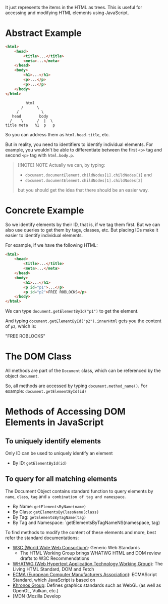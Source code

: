 It just represents the items in the HTML as trees. This is useful for accessing and modifying HTML elements using JavaScript.
# Abstract Example
```HTML
<html>
	<head>
		<title>...</title>
		<meta>...</meta>
	</head>
	<body>
		<h1>...</h1>
		<p>...</p>
		<p>...</p>
	</body>
</html>
```

```
         html
       /      \
     /          \
   head        body
  /    \      /  |  \
title meta   h1  p   p
```

So you can address them as `html.head.title`, etc.

But in reality, you need to identifiers to identify individual elements. For example, you wouldn't be able to differentiate between the first `<p>` tag and second `<p>` tag with `html.body.p`.

> [!NOTE] NOTE
> Actually we can, by typing:
> - `document.documentElement.childNodes[1].childNodes[1]` and
> - `document.documentElement.childNodes[1].childNodes[2]`
> 
> but you should get the idea that there should be an easier way.
# Concrete Example
So we identify elements by their ID, that is, if we tag them first. But we can also use queries to get them by tags, classes, etc. But placing IDs make it easier to identify individual elements.

For example, if we have the following HTML:
```HTML
<html>
	<head>
		<title>...</title>
		<meta>...</meta>
	</head>
	<body>
		<h1>...</h1>
		<p id="p1">...</p>
		<p id="p2">FREE ROBLOCKS</p>
	</body>
</html>
```

We can type `document.getElementById("p1")` to get the element.

And typing `document.getElementById("p2").innerHtml` gets you the content of `p2`, which is:

"FREE ROBLOCKS"
# The DOM Class
All methods are part of the `Document` class, which can be referenced by the object `document`.

So, all methods are accessed by typing `document.method_name()`.
For example: `document.getElementById(id)`
# Methods of Accessing DOM Elements in JavaScript
## To uniquely identify elements
Only ID can be used to uniquely identify an element

- By ID: `getElementById(id)`
## To query for all matching elements
The Document Object contains standard function to query elements by `name`, `class`, `tag` and `a combination of tag and namespace`.

- By Name: `getElementsByName(name)`
- By Class: `getElementsByClassName(class)`
- By Tag: `getElementsByTagName(tag)`
- By Tag and Namespace: `getElementsByTagNameNS(namespace, tag)

To find methods to modify the content of these elements and more, best refer the standard documentations:
- [W3C (World Wide Web Consortium)](https://whatwg.org/): Generic Web Standards
	- The HTML Working Group brings WHATWG HTML and DOM review drafts to W3C Recommendations
- [WHATWG (Web Hypertext Application Technology Working Group)](https://whatwg.org/): The Living HTML Standard, DOM and Fetch
- [ECMA (European Computer Manufacturers Association)](https://ecma-international.org/): ECMAScript Standard, which JavaScript is based on
- [Khronos Group](https://www.khronos.org/): Defines graphics standards such as WebGL (as well as OpenGL, Vulkan, etc.)
- [MDN (Mozilla Develop